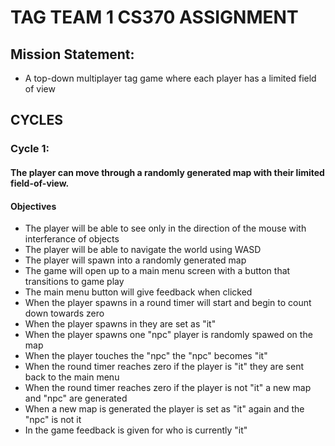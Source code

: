 # **TAG TEAM 1 CS370 ASSIGNMENT**

## Mission Statement: 
- A top-down multiplayer tag game where each player has a limited field of view

## CYCLES
### Cycle 1: 

#### The player can move through a randomly generated map with their limited field-of-view.

#### Objectives
- The player will be able to see only in the direction of the mouse with interferance of objects
- The player will be able to navigate the world using WASD 
- The player will spawn into a randomly generated map
- The game will open up to a main menu screen with a button that transitions to game play 
- The main menu button will give feedback when clicked
- When the player spawns in a round timer will start and begin to count down towards zero
- When the player spawns in they are set as "it" 
- When the player spawns one "npc" player is randomly spawed on the map
- When the player touches the "npc" the "npc" becomes "it"
- When the round timer reaches zero if the player is "it" they are sent back to the main menu
- When the round timer reaches zero if the player is not "it" a new map and "npc" are generated
- When a new map is generated the player is set as "it" again and the "npc" is not it 
- In the game feedback is given for who is currently "it"
